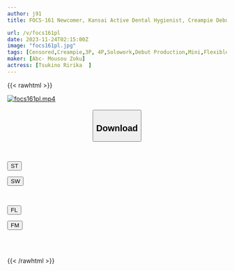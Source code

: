 ```yaml
---
author: j91
title: FOCS-161 Newcomer, Kansai Active Dental Hygienist, Creampie Debut, Short Stature, Long Tongue And Soft, Extremely Erotic Body, Screwed With Raw Cock And Inseminated By Ririka Tsukino

url: /v/focs161pl
date: 2023-11-24T02:15:00Z
image: "focs161pl.jpg"
tags: [Censored,Creampie,3P, 4P,Solowork,Debut Production,Mini,Flexible	 ]
maker: [Abc- Mousou Zoku]
actress: [Tsukino Ririka  ]
---
```



{{< rawhtml >}}

<div class="video" data-videoid="O4vL2mLYPOuZrWG">
    <a href="javascript:;">
        <img src="/v/focs161pl/focs161pl.jpg" width="WIDTH" height="HEIGHT" alt="focs161pl.mp4" loading="lazy">
    </a>
</div>

<script type="text/javascript" src="https://j91.asia/asset/on-demand-st.js"></script>

<br>
  <link rel="stylesheet" href="https://j91.asia/asset/bs5.css">
  
  <center>
  <button class="btn btn-primary" type="button" data-bs-toggle="collapse" data-bs-target=".multi-collapse" aria-expanded="false" aria-controls="multiCollapseExample1 multiCollapseExample2"><h2>Download</h2></button></center>
</p>
<div class="row">
  <div class="col">
    <div class="collapse multi-collapse" id="multiCollapseExample1">
      <div class="card card-body">
	      	      <br>
<div class="buttons">  
<p><a href="https://streamtape.to/v/O4vL2mLYPOuZrWG" target="_blank"><button class="btn-hover color-3"><i class="fa fa-download"></i> ST</button></a></p>
<p><a href="https://flaswish.com/ataycurq64z5" target="_blank"><button class="btn-hover color-2"><i class="fa fa-download"></i> SW</button></a></p></div>
    </div>
  </div>
</div>
  <div class="col">
    <div class="collapse multi-collapse" id="multiCollapseExample2">
      <div class="card card-body">
	      <br>
<div class="buttons">
<p><a href="javascript:;" target="_blank"><button class="btn-hover color-9"><i class="fa fa-download"></i> FL</button></a></p>
<p><a href="javascript:;" target="_blank"><button class="btn-hover color-8"><i class="fa fa-download"></i> FM</button></a></p></div>
<br><br>
      </div>
    </div>
  </div>
</div>

{{< /rawhtml >}}
